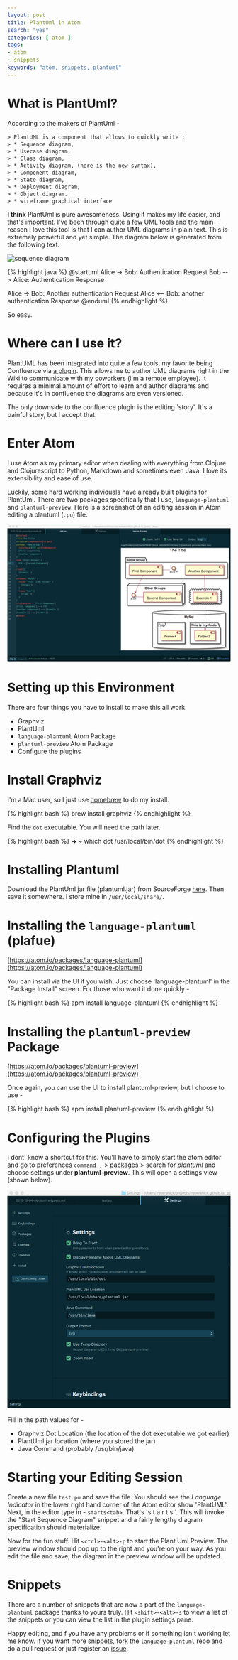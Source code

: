 ```yaml
---
layout: post
title: PlantUml in Atom
search: "yes"
categories: [ atom ]
tags:
- atom
- snippets
keywords: "atom, snippets, plantuml"
---
```



# What is PlantUml?

According to the makers of PlantUml -
```
> PlantUML is a component that allows to quickly write :
> * Sequence diagram,
> * Usecase diagram,
> * Class diagram,
> * Activity diagram, (here is the new syntax),
> * Component diagram,
> * State diagram,
> * Deployment diagram,
> * Object diagram.
> * wireframe graphical interface
```

**I think** PlantUml is pure awesomeness.  Using it makes my life easier, and that's important.  I've been through quite a few UML tools and the main reason I love this tool is that I can author UML diagrams in plain text.  This is extremely powerful and yet simple.  The diagram below is generated from the following text.

 ![sequence diagram](http://plantuml.com/imgp/sequence.png)

{% highlight java %}
@startuml
Alice -> Bob: Authentication Request
Bob --> Alice: Authentication Response

Alice -> Bob: Another authentication Request
Alice <-- Bob: another authentication Response
@enduml
{% endhighlight %}

So easy.

# Where can I use it?

PlantUML has been integrated into quite a few tools, my favorite being Confluence via [a plugin](https://marketplace.atlassian.com/plugins/de.griffel.confluence.plugins.plant-uml/server/overview).  This allows me to author UML diagrams right in the Wiki to communicate with my coworkers (i'm a remote employee).  It requires a minimal amount of effort to learn and author diagrams and because it's in confluence the diagrams are even versioned.

The only downside to the confluence plugin is the editing 'story'.  It's a painful story, but I accept that.

# Enter Atom
I use Atom as my primary editor when dealing with everything from Clojure and Clojurescript to Python, Markdown and sometimes even Java.  I love its extensibility and ease of use.

Luckily, some hard working individuals have already built plugins for PlantUml.  There are two packages specifically that I use, ```language-plantuml``` and ```plantuml-preview```.  Here is a screenshot of an editing session in Atom editing a plantuml (```.pu```) file.

![PlantUML Editing Session](/assets/img/plantuml-session.png)



# Setting up this Environment

There are four things you have to install to make this all work.
* Graphviz
* PlantUml
* ```language-plantuml``` Atom Package
* ```plantuml-preview``` Atom Package
* Configure the plugins

# Install Graphviz
I'm a Mac user, so I just use [homebrew](http://brew.sh/) to do my install.

{% highlight bash %}
brew install graphviz
{% endhighlight %}

Find the ```dot``` executable.  You will need the path later.

{% highlight bash %}
➜  ~  which dot
/usr/local/bin/dot
{% endhighlight %}

# Installing Plantuml

Download the PlantUml jar file (plantuml.jar) from SourceForge [here](http://sourceforge.net/projects/plantuml/files/plantuml.jar/download).  Then save it somewhere. I store mine in ```/usr/local/share/```.

# Installing the ```language-plantuml``` (plafue)

[https://atom.io/packages/language-plantuml](https://atom.io/packages/language-plantuml)

You can install via the UI if you wish.  Just choose 'language-plantuml' in the "Package Install" screen.  For those who want it done quickly -

{% highlight bash %}
apm install language-plantuml
{% endhighlight %}


# Installing the ```plantuml-preview``` Package

[https://atom.io/packages/plantuml-preview](https://atom.io/packages/plantuml-preview)

Once again, you can use the UI to install plantuml-preview, but I choose to use -

{% highlight bash %}
apm install plantuml-preview
{% endhighlight %}


# Configuring the Plugins
I dont' know a shortcut for this.  You'll have to simply start the atom editor and go to preferences ```command ,``` > packages > search for *plantuml* and choose settings under **plantuml-preview**.  This will open a settings view (shown below).

![settings pane](/assets/img/plantuml-settings.png)

Fill in the path values for -

* Graphviz Dot Location (the location of the dot executable we got earlier)
* PlantUml jar location (where you stored the jar)
* Java Command (probably /usr/bin/java)

# Starting your Editing Session
Create a new file ```test.pu``` and save the file.  You should see the *Language Indicator* in the lower right hand corner of the Atom editor show 'PlantUML'.  Next, in the editor type in - ```starts<tab>```.  That's 's t a r t s <the tab key>'.  This will invoke the "Start Sequence Diagram" snippet and a fairly lengthy diagram specification should materialize.

Now for the fun stuff.  Hit ```<ctrl>-<alt>-p``` to start the Plant Uml Preview.  The preview window should pop up to the right and you're on your way.  As you edit the file and save, the diagram in the preview window will be updated.

# Snippets
There are a number of snippets that are now a part of the ```language-plantuml``` package thanks to yours truly.  Hit ```<shift>-<alt>-s``` to view a list of the snippets or you can view the list in the plugin settings pane.


Happy editing, and f you have any problems or if something isn't working let me know.  If you want more snippets, fork the ```language-plantuml``` repo and do a pull request or just register an [issue](https://github.com/plafue/language-plantuml/issues).
